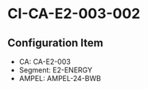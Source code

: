 # CI-CA-E2-003-002

## Configuration Item
- CA: CA-E2-003
- Segment: E2-ENERGY
- AMPEL: AMPEL-24-BWB
